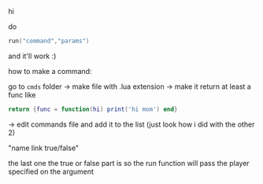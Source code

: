 hi

do
```lua
run("command","params")
```

and it'll work :)

how to make a command:

go to `cmds` folder -> make file with .lua extension -> make it return at least a func like
```lua
return {func = function(hi) print('hi mom') end}
```
 -> edit commands file and add it to the list (just look how i did with the other 2)
 
 "name link true/false"

 the last one the true or false part is so the run function will pass the player specified on the argument